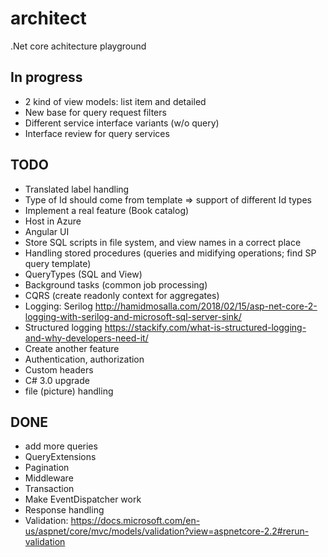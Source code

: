 # architect
.Net core achitecture playground

## In progress

* 2 kind of view models: list item and detailed
* New base for query request filters
* Different service interface variants (w/o query)
* Interface review for query services

## TODO

* Translated label handling
* Type of Id should come from template => support of different Id types
* Implement a real feature (Book catalog)
* Host in Azure
* Angular UI
* Store SQL scripts in file system, and view names in a correct place
* Handling stored procedures (queries and midifying operations; find SP query template)
* QueryTypes (SQL and View)
* Background tasks (common job processing)
* CQRS (create readonly context for aggregates)
* Logging: Serilog http://hamidmosalla.com/2018/02/15/asp-net-core-2-logging-with-serilog-and-microsoft-sql-server-sink/ 
* Structured logging https://stackify.com/what-is-structured-logging-and-why-developers-need-it/
* Create another feature
* Authentication, authorization
* Custom headers
* C# 3.0 upgrade
* file (picture) handling

## DONE

* add more queries
* QueryExtensions
* Pagination
* Middleware
* Transaction
* Make EventDispatcher work
* Response handling
* Validation: https://docs.microsoft.com/en-us/aspnet/core/mvc/models/validation?view=aspnetcore-2.2#rerun-validation
